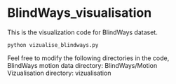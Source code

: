 # BlindWays_visualisation

This is the visualization code for BlindWays dataset. 

```
python vizualise_blindways.py
```

Feel free to modify the following directories in the code,<br>
BlindWays motion data directory: BlindWays/Motion<br>
Vizualisation directory: vizualisation
